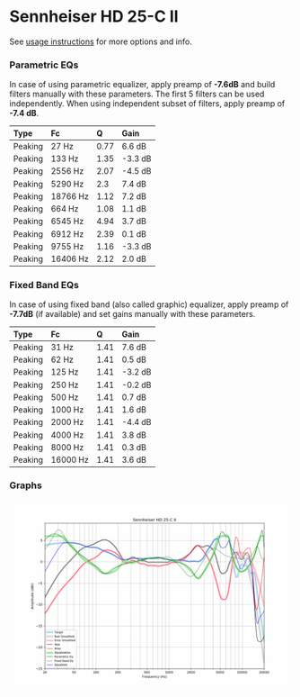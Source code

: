 # Sennheiser HD 25-C II
See [usage instructions](https://github.com/jaakkopasanen/AutoEq#usage) for more options and info.

### Parametric EQs
In case of using parametric equalizer, apply preamp of **-7.6dB** and build filters manually
with these parameters. The first 5 filters can be used independently.
When using independent subset of filters, apply preamp of **-7.4 dB**.

| Type    | Fc       |    Q | Gain    |
|:--------|:---------|:-----|:--------|
| Peaking | 27 Hz    | 0.77 | 6.6 dB  |
| Peaking | 133 Hz   | 1.35 | -3.3 dB |
| Peaking | 2556 Hz  | 2.07 | -4.5 dB |
| Peaking | 5290 Hz  | 2.3  | 7.4 dB  |
| Peaking | 18766 Hz | 1.12 | 7.2 dB  |
| Peaking | 664 Hz   | 1.08 | 1.1 dB  |
| Peaking | 6545 Hz  | 4.94 | 3.7 dB  |
| Peaking | 6912 Hz  | 2.39 | 0.1 dB  |
| Peaking | 9755 Hz  | 1.16 | -3.3 dB |
| Peaking | 16406 Hz | 2.12 | 2.0 dB  |

### Fixed Band EQs
In case of using fixed band (also called graphic) equalizer, apply preamp of **-7.7dB**
(if available) and set gains manually with these parameters.

| Type    | Fc       |    Q | Gain    |
|:--------|:---------|:-----|:--------|
| Peaking | 31 Hz    | 1.41 | 7.6 dB  |
| Peaking | 62 Hz    | 1.41 | 0.5 dB  |
| Peaking | 125 Hz   | 1.41 | -3.2 dB |
| Peaking | 250 Hz   | 1.41 | -0.2 dB |
| Peaking | 500 Hz   | 1.41 | 0.7 dB  |
| Peaking | 1000 Hz  | 1.41 | 1.6 dB  |
| Peaking | 2000 Hz  | 1.41 | -4.4 dB |
| Peaking | 4000 Hz  | 1.41 | 3.8 dB  |
| Peaking | 8000 Hz  | 1.41 | 0.3 dB  |
| Peaking | 16000 Hz | 1.41 | 3.6 dB  |

### Graphs
![](./Sennheiser%20HD%2025-C%20II.png)
